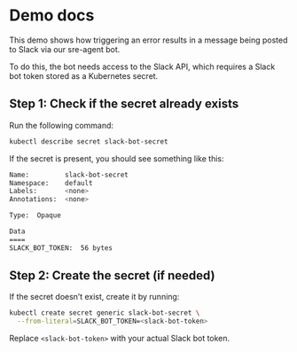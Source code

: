 # Demo docs

This demo shows how triggering an error results in a message being posted to Slack via our sre-agent bot.

To do this, the bot needs access to the Slack API, which requires a Slack bot token stored as a Kubernetes secret.

## Step 1: Check if the secret already exists
Run the following command:
```bash
kubectl describe secret slack-bot-secret
```

If the secret is present, you should see something like this:

```bash
Name:         slack-bot-secret
Namespace:    default
Labels:       <none>
Annotations:  <none>

Type:  Opaque

Data
====
SLACK_BOT_TOKEN:  56 bytes
```

## Step 2: Create the secret (if needed)
If the secret doesn’t exist, create it by running:
```bash
kubectl create secret generic slack-bot-secret \
  --from-literal=SLACK_BOT_TOKEN=<slack-bot-token>
```

Replace `<slack-bot-token>` with your actual Slack bot token.


